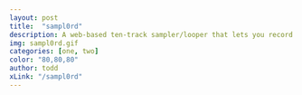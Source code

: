 ```yaml
---
layout: post
title:  "sampl0rd"
description: A web-based ten-track sampler/looper that lets you record and loop sounds at different rates based on your mouse position"
img: sampl0rd.gif
categories: [one, two]
color: "80,80,80"
author: todd
xLink: "/sampl0rd"
---
```

